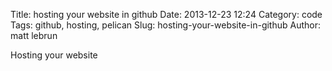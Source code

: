 Title: hosting your website in github
Date: 2013-12-23 12:24
Category: code
Tags: github, hosting, pelican
Slug: hosting-your-website-in-github
Author: matt lebrun


Hosting your website
